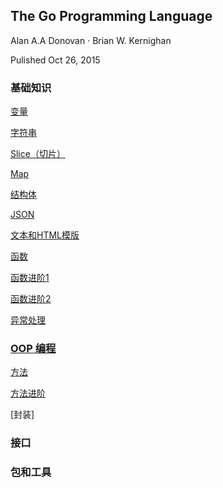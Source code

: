 ## The Go Programming Language

Alan A.A Donovan · Brian W. Kernighan

Pulished Oct 26, 2015

### 基础知识

[变量](./book/ch8/ch8.md)

[字符串](./book/ch3/ch3.md)

[Slice（切片）](./book/ch2/ch2.md)

[Map](./book/ch1/ch1.md)

[结构体](./book/ch4/ch4.md)

[JSON](./book/ch5/ch5.md)

[文本和HTML模版](./book/ch6/ch6.md)

[函数](./book/ch7/ch7.md)

[函数进阶1](./book/ch7/ch7b.md)

[函数进阶2](./book/ch9/ch9.md)

[异常处理](./book/ch10/ch10.md)

### [OOP 编程](./book/ch11/ch.md)

[方法](./book/ch11/ch11.md)

[方法进阶]()

[封装]
### 接口

### 包和工具

